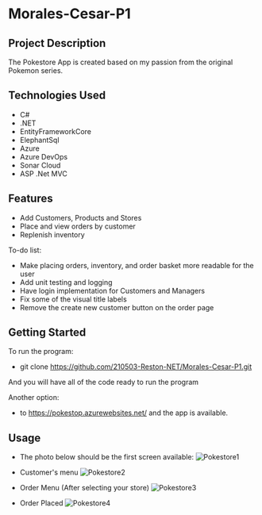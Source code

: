 # Morales-Cesar-P1

## Project Description

The Pokestore App is created based on my passion from the original Pokemon series.

## Technologies Used

* C#
* .NET
* EntityFrameworkCore
* ElephantSql
* Azure
* Azure DevOps
* Sonar Cloud
* ASP .Net MVC

## Features

* Add Customers, Products and Stores
* Place and view orders by customer
* Replenish inventory

To-do list:
* Make placing orders, inventory, and order basket more readable for the user
* Add unit testing and logging 
* Have login implementation for Customers and Managers
* Fix some of the visual title labels
* Remove the create new customer button on the order page

## Getting Started

To run the program:
* git clone https://github.com/210503-Reston-NET/Morales-Cesar-P1.git

And you will have all of the code ready to run the program

Another option:
* to https://pokestop.azurewebsites.net/ and the app is available.

## Usage
* The photo below should be the first screen available:
![Pokestore1](https://user-images.githubusercontent.com/83565973/121634514-522cf200-ca4a-11eb-9d1e-117c700b6299.PNG)

* Customer's menu 
![Pokestore2](https://user-images.githubusercontent.com/83565973/121634896-00389c00-ca4b-11eb-960b-0d62d616f162.PNG)
 
* Order Menu (After selecting your store)
![Pokestore3](https://user-images.githubusercontent.com/83565973/121635096-4aba1880-ca4b-11eb-89be-7d69d496ef4b.PNG)

* Order Placed 
![Pokestore4](https://user-images.githubusercontent.com/83565973/121635249-8c4ac380-ca4b-11eb-9908-2f3960e73f56.PNG)

